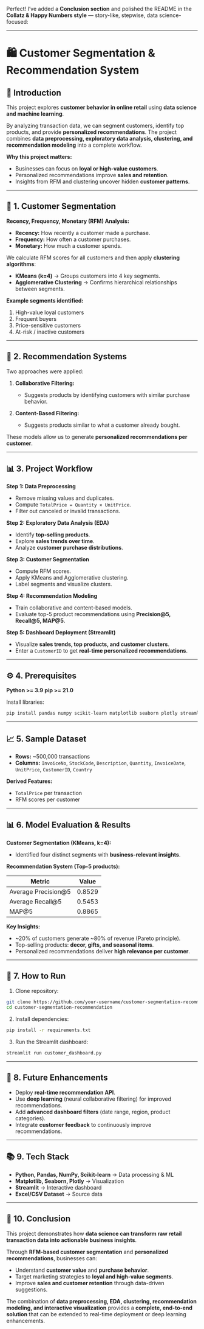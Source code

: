 Perfect! I’ve added a **Conclusion section** and polished the README in the **Collatz & Happy Numbers style** — story-like, stepwise, data science-focused:

---

# 🛍️ Customer Segmentation & Recommendation System

## 📖 Introduction

This project explores **customer behavior in online retail** using **data science and machine learning**.

By analyzing transaction data, we can segment customers, identify top products, and provide **personalized recommendations**. The project combines **data preprocessing, exploratory data analysis, clustering, and recommendation modeling** into a complete workflow.

**Why this project matters:**

* Businesses can focus on **loyal or high-value customers**.
* Personalized recommendations improve **sales and retention**.
* Insights from RFM and clustering uncover hidden **customer patterns**.

---

## 🧮 1. Customer Segmentation

**Recency, Frequency, Monetary (RFM) Analysis:**

* **Recency:** How recently a customer made a purchase.
* **Frequency:** How often a customer purchases.
* **Monetary:** How much a customer spends.

We calculate RFM scores for all customers and then apply **clustering algorithms**:

* **KMeans (k=4)** → Groups customers into 4 key segments.
* **Agglomerative Clustering** → Confirms hierarchical relationships between segments.

**Example segments identified:**

1. High-value loyal customers
2. Frequent buyers
3. Price-sensitive customers
4. At-risk / inactive customers

---

## 🔢 2. Recommendation Systems

Two approaches were applied:

1. **Collaborative Filtering:**

   * Suggests products by identifying customers with similar purchase behavior.

2. **Content-Based Filtering:**

   * Suggests products similar to what a customer already bought.

These models allow us to generate **personalized recommendations per customer**.

---

## 📊 3. Project Workflow

**Step 1: Data Preprocessing**

* Remove missing values and duplicates.
* Compute `TotalPrice = Quantity × UnitPrice`.
* Filter out canceled or invalid transactions.

**Step 2: Exploratory Data Analysis (EDA)**

* Identify **top-selling products**.
* Explore **sales trends over time**.
* Analyze **customer purchase distributions**.

**Step 3: Customer Segmentation**

* Compute RFM scores.
* Apply KMeans and Agglomerative clustering.
* Label segments and visualize clusters.

**Step 4: Recommendation Modeling**

* Train collaborative and content-based models.
* Evaluate top-5 product recommendations using **Precision@5, Recall@5, MAP@5**.

**Step 5: Dashboard Deployment (Streamlit)**

* Visualize **sales trends, top products, and customer clusters**.
* Enter a `CustomerID` to get **real-time personalized recommendations**.

---

## ⚙️ 4. Prerequisites

**Python >= 3.9**
**pip >= 21.0**

Install libraries:

```bash
pip install pandas numpy scikit-learn matplotlib seaborn plotly streamlit openpyxl
```

---

## 📈 5. Sample Dataset

* **Rows:** ~500,000 transactions
* **Columns:**
  `InvoiceNo`, `StockCode`, `Description`, `Quantity`, `InvoiceDate`, `UnitPrice`, `CustomerID`, `Country`

**Derived Features:**

* `TotalPrice` per transaction
* RFM scores per customer

---

## 📊 6. Model Evaluation & Results

**Customer Segmentation (KMeans, k=4):**

* Identified four distinct segments with **business-relevant insights**.

**Recommendation System (Top-5 products):**

| Metric              | Value  |
| ------------------- | ------ |
| Average Precision@5 | 0.8529 |
| Average Recall@5    | 0.5453 |
| MAP@5               | 0.8865 |

**Key Insights:**

* ~20% of customers generate ~80% of revenue (Pareto principle).
* Top-selling products: **decor, gifts, and seasonal items**.
* Personalized recommendations deliver **high relevance per customer**.

---

## 🚀 7. How to Run

1. Clone repository:

```bash
git clone https://github.com/your-username/customer-segmentation-recommendation.git
cd customer-segmentation-recommendation
```

2. Install dependencies:

```bash
pip install -r requirements.txt
```

3. Run the Streamlit dashboard:

```bash
streamlit run customer_dashboard.py
```

---

## 🔮 8. Future Enhancements

* Deploy **real-time recommendation API**.
* Use **deep learning** (neural collaborative filtering) for improved recommendations.
* Add **advanced dashboard filters** (date range, region, product categories).
* Integrate **customer feedback** to continuously improve recommendations.

---

## 📚 9. Tech Stack

* **Python, Pandas, NumPy, Scikit-learn** → Data processing & ML
* **Matplotlib, Seaborn, Plotly** → Visualization
* **Streamlit** → Interactive dashboard
* **Excel/CSV Dataset** → Source data

---

## 🏁 10. Conclusion

This project demonstrates how **data science can transform raw retail transaction data into actionable business insights**.

Through **RFM-based customer segmentation** and **personalized recommendations**, businesses can:

* Understand **customer value** and **purchase behavior**.
* Target marketing strategies to **loyal and high-value segments**.
* Improve **sales and customer retention** through data-driven suggestions.

The combination of **data preprocessing, EDA, clustering, recommendation modeling, and interactive visualization** provides a **complete, end-to-end solution** that can be extended to real-time deployment or deep learning enhancements.


